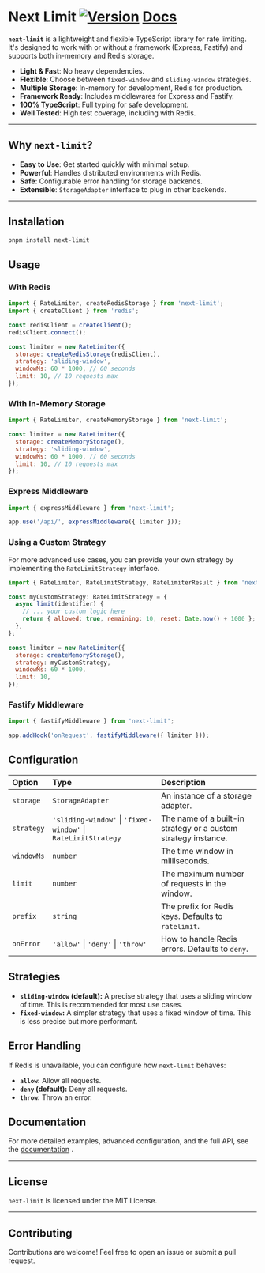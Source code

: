 # Next Limit [![Version](https://img.shields.io/npm/v/next-limit.svg)](https://www.npmjs.com/package/next-limit) [**Docs**](./docs/README.md)

**`next-limit`** is a lightweight and flexible TypeScript library for rate limiting. It's designed to work with or without a framework (Express, Fastify) and supports both in-memory and Redis storage.

*   **Light & Fast**: No heavy dependencies.
*   **Flexible**: Choose between `fixed-window` and `sliding-window` strategies.
*   **Multiple Storage**: In-memory for development, Redis for production.
*   **Framework Ready**: Includes middlewares for Express and Fastify.
*   **100% TypeScript**: Full typing for safe development.
*   **Well Tested**: High test coverage, including with Redis.

* * *

Why `next-limit`?
-----------------

*   **Easy to Use**: Get started quickly with minimal setup.
*   **Powerful**: Handles distributed environments with Redis.
*   **Safe**: Configurable error handling for storage backends.
*   **Extensible**: `StorageAdapter` interface to plug in other backends.

* * *

## Installation

```bash
pnpm install next-limit
```

## Usage

### With Redis

```javascript
import { RateLimiter, createRedisStorage } from 'next-limit';
import { createClient } from 'redis';

const redisClient = createClient();
redisClient.connect();

const limiter = new RateLimiter({
  storage: createRedisStorage(redisClient),
  strategy: 'sliding-window',
  windowMs: 60 * 1000, // 60 seconds
  limit: 10, // 10 requests max
});
```

### With In-Memory Storage

```javascript
import { RateLimiter, createMemoryStorage } from 'next-limit';

const limiter = new RateLimiter({
  storage: createMemoryStorage(),
  strategy: 'sliding-window',
  windowMs: 60 * 1000, // 60 seconds
  limit: 10, // 10 requests max
});
```

### Express Middleware

```javascript
import { expressMiddleware } from 'next-limit';

app.use('/api/', expressMiddleware({ limiter }));
```

### Using a Custom Strategy

For more advanced use cases, you can provide your own strategy by implementing the `RateLimitStrategy` interface.

```javascript
import { RateLimiter, RateLimitStrategy, RateLimiterResult } from 'next-limit';

const myCustomStrategy: RateLimitStrategy = {
  async limit(identifier) {
    // ... your custom logic here
    return { allowed: true, remaining: 10, reset: Date.now() + 1000 };
  },
};

const limiter = new RateLimiter({
  storage: createMemoryStorage(),
  strategy: myCustomStrategy,
  windowMs: 60 * 1000,
  limit: 10,
});
```

### Fastify Middleware

```javascript
import { fastifyMiddleware } from 'next-limit';

app.addHook('onRequest', fastifyMiddleware({ limiter }));
```


## Configuration

| Option     | Type                               | Description                                      |
| :--------- | :--------------------------------- | :----------------------------------------------- |
| `storage`  | `StorageAdapter`                   | An instance of a storage adapter.                |
| `strategy` | `'sliding-window'` \| `'fixed-window'` \| `RateLimitStrategy` | The name of a built-in strategy or a custom strategy instance. |
| `windowMs` | `number`                           | The time window in milliseconds.                 |
| `limit`    | `number`                           | The maximum number of requests in the window.    |
| `prefix`   | `string`                           | The prefix for Redis keys. Defaults to `ratelimit`. |
| `onError`  | `'allow'` \| `'deny'` \| `'throw'`      | How to handle Redis errors. Defaults to `deny`.  |

## Strategies

- **`sliding-window` (default):** A precise strategy that uses a sliding window of time. This is recommended for most use cases.
- **`fixed-window`:** A simpler strategy that uses a fixed window of time. This is less precise but more performant.

## Error Handling

If Redis is unavailable, you can configure how `next-limit` behaves:

- **`allow`:** Allow all requests.
- **`deny` (default):** Deny all requests.
- **`throw`:** Throw an error.

Documentation
-------------

For more detailed examples, advanced configuration, and the full API, see the [documentation](./docs/README.md) .

* * *

License
-------

`next-limit` is licensed under the MIT License.

* * *

Contributing
------------

Contributions are welcome! Feel free to open an issue or submit a pull request.

